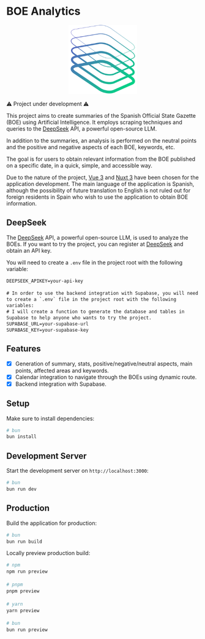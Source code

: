 # BOE Analytics

<div style="text-align:center;">
<img src="https://github.com/Lithos-hub/boe-analytics/blob/master/public/logo-big.png?raw=true" width="180" height="180" />
</div>

⚠️ Project under development ⚠️

This project aims to create summaries of the Spanish Official State Gazette (BOE) using Artificial Intelligence. It employs scraping techniques and queries to the [DeepSeek](https://www.deepseek.com) API, a powerful open-source LLM.

In addition to the summaries, an analysis is performed on the neutral points and the positive and negative aspects of each BOE, keywords, etc.

The goal is for users to obtain relevant information from the BOE published on a specific date, in a quick, simple, and accessible way.

Due to the nature of the project, [Vue 3](https://vuejs.org/) and [Nuxt 3](https://nuxt.com/) have been chosen for the application development. The main language of the application is Spanish, although the possibility of future translation to English is not ruled out for foreign residents in Spain who wish to use the application to obtain BOE information.

## DeepSeek

The [DeepSeek](https://www.deepseek.com) API, a powerful open-source LLM, is used to analyze the BOEs. If you want to try the project, you can register at [DeepSeek](https://www.deepseek.com) and obtain an API key.

You will need to create a `.env` file in the project root with the following variable:

```
DEEPSEEK_APIKEY=your-api-key

# In order to use the backend integration with Supabase, you will need to create a `.env` file in the project root with the following variables:
# I will create a function to generate the database and tables in Supabase to help anyone who wants to try the project.
SUPABASE_URL=your-supabase-url
SUPABASE_KEY=your-supabase-key
```

## Features

- [x] Generation of summary, stats, positive/negative/neutral aspects, main points, affected areas and keywords.
- [x] Calendar integration to navigate through the BOEs using dynamic route.
- [x] Backend integration with Supabase.

## Setup

Make sure to install dependencies:

```bash
# bun
bun install
```

## Development Server

Start the development server on `http://localhost:3000`:

```bash
# bun
bun run dev
```

## Production

Build the application for production:

```bash
# bun
bun run build
```

Locally preview production build:

```bash
# npm
npm run preview

# pnpm
pnpm preview

# yarn
yarn preview

# bun
bun run preview
```
